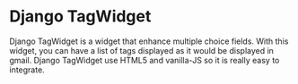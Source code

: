 # Django TagWidget

Django TagWidget is a widget that enhance multiple choice fields. With this widget, you can have a list of tags displayed as it would be displayed in gmail.
Django TagWidget use HTML5 and vanilla-JS so it is really easy to integrate.